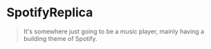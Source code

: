 # SpotifyReplica

> It's somewhere just going to be a music player, mainly having a building theme of Spotify.
